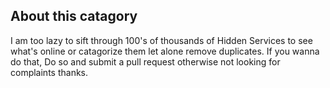 ## About this catagory

I am too lazy to sift through 100's of thousands of Hidden Services to see what's online or catagorize them let alone remove duplicates. If you wanna do that, Do so and submit a pull request otherwise not looking for complaints thanks.